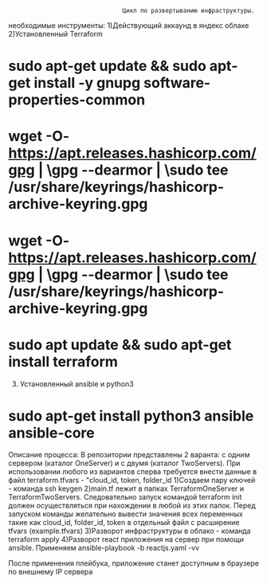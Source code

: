 									Цикл по развертыванию инфраструктуры.
необходимые инструменты:
1)Действующий аккаунд в яндекс облаке
2)Установленный Terraform
# sudo apt-get update && sudo apt-get install -y gnupg software-properties-common
# wget -O- https://apt.releases.hashicorp.com/gpg | \gpg --dearmor | \sudo tee /usr/share/keyrings/hashicorp-archive-keyring.gpg
# wget -O- https://apt.releases.hashicorp.com/gpg | \gpg --dearmor | \sudo tee /usr/share/keyrings/hashicorp-archive-keyring.gpg
# sudo apt update && sudo apt-get install terraform
3) Установленный ansible и python3
# sudo apt-get install python3 ansible ansible-core

Описание процесса:
В репозитории представлены 2 варанта: с одним сервером (каталог OneServer) и с двумя (каталог TwoServers). При использовании
любого из вариантов сперва требуется внести данные в файл terraform.tfvars - "cloud_id, token, folder_id
1)Создаем пару ключей - команда ssh keygen
2)main.tf лежит в папках TerraformOneServer и TerraformTwoServers. Следовательно запуск командой terraform init должен осуществляться при
нахождении в любой из этих папок. Перед запуском команды желательно вывести значения всех переменных такие как cloud_id, folder_id, token в отдельный
файл с расширение tfvars (example.tfvars)
3)Разворот инфраструктуры в облако - команда terraform apply
4)Разворот react приложения на сервер при помощи ansible. Применяем ansible-playbook -b reactjs.yaml -vv

После применения плейбука, приложение станет доступным в браузере по внешнему IP сервера
